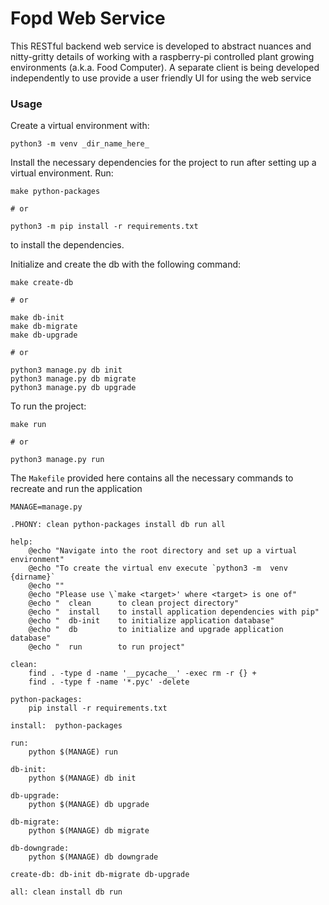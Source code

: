 # Fopd Web Service

This RESTful backend web service is developed to abstract nuances and nitty-gritty details of working with a raspberry-pi controlled plant growing environments (a.k.a. Food Computer). A separate client is being developed independently to use provide a user friendly UI for using the web service

### Usage

<!-- A `.env` should be created in the following directory beforehand `./fopd`. If not, I have a script called `initialize.py` to automate the creation of the dotenv file in that directory. To run that script, execute:

```
python3 initialize.py
``` -->

Create a virtual environment with:

```
python3 -m venv _dir_name_here_
```

Install the necessary dependencies for the project to run after setting up a virtual environment. Run:

```
make python-packages

# or

python3 -m pip install -r requirements.txt
```

to install the dependencies.

Initialize and create the db with the following command:

```
make create-db

# or

make db-init
make db-migrate
make db-upgrade

# or

python3 manage.py db init
python3 manage.py db migrate
python3 manage.py db upgrade

```

To run the project:

```
make run

# or

python3 manage.py run
```

The `Makefile` provided here contains all the necessary commands to recreate and run the application

```
MANAGE=manage.py

.PHONY: clean python-packages install db run all

help:
	@echo "Navigate into the root directory and set up a virtual environment"
	@echo "To create the virtual env execute `python3 -m  venv {dirname}`
	@echo ""
	@echo "Please use \`make <target>' where <target> is one of"
	@echo "  clean      to clean project directory"
	@echo "  install    to install application dependencies with pip"
	@echo "  db-init    to initialize application database"
	@echo "  db         to initialize and upgrade application database"
	@echo "  run        to run project"

clean:
	find . -type d -name '__pycache__' -exec rm -r {} +
	find . -type f -name '*.pyc' -delete

python-packages:
	pip install -r requirements.txt

install:  python-packages

run:
	python $(MANAGE) run

db-init:
	python $(MANAGE) db init

db-upgrade:
	python $(MANAGE) db upgrade

db-migrate:
	python $(MANAGE) db migrate

db-downgrade:
	python $(MANAGE) db downgrade

create-db: db-init db-migrate db-upgrade

all: clean install db run
```
